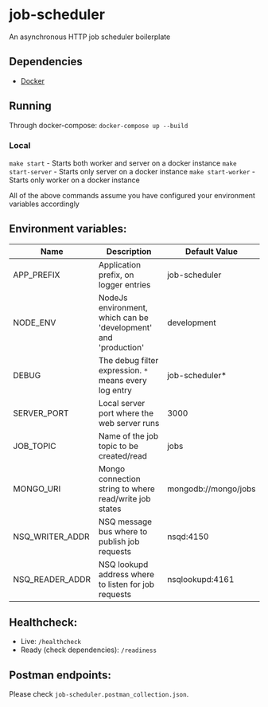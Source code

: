 # job-scheduler

An asynchronous HTTP job scheduler boilerplate

## Dependencies

-   [Docker](https://www.docker.com/docker-community)

## Running

Through docker-compose:
`docker-compose up --build`

### Local

`make start` - Starts both worker and server on a docker instance
`make start-server` - Starts only server on a docker instance
`make start-worker` - Starts only worker on a docker instance

All of the above commands assume you have configured your environment variables accordingly

## Environment variables:

| Name            | Description                                                     | Default Value        |
| --------------- | --------------------------------------------------------------- | -------------------- |
| APP_PREFIX      | Application prefix, on logger entries                           | job-scheduler        |
| NODE_ENV        | NodeJs environment, which can be 'development' and 'production' | development          |
| DEBUG           | The debug filter expression. `*` means every log entry          | job-scheduler\*      |
| SERVER_PORT     | Local server port where the web server runs                     | 3000                 |
| JOB_TOPIC       | Name of the job topic to be created/read                        | jobs                 |
| MONGO_URI       | Mongo connection string to where read/write job states          | mongodb://mongo/jobs |
| NSQ_WRITER_ADDR | NSQ message bus where to publish job requests                   | nsqd:4150            |
| NSQ_READER_ADDR | NSQ lookupd address where to listen for job requests            | nsqlookupd:4161      |

## Healthcheck:

-   Live:
    `/healthcheck`
-   Ready (check dependencies):
    `/readiness`

## Postman endpoints:

Please check `job-scheduler.postman_collection.json`.
